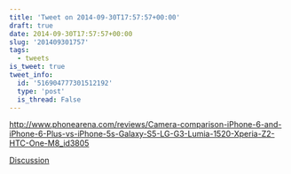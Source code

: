 ```yaml
---
title: 'Tweet on 2014-09-30T17:57:57+00:00'
draft: true
date: 2014-09-30T17:57:57+00:00
slug: '201409301757'
tags:
  - tweets
is_tweet: true
tweet_info:
  id: '516904777301512192'
  type: 'post'
  is_thread: False
---
```




<http://www.phonearena.com/reviews/Camera-comparison-iPhone-6-and-iPhone-6-Plus-vs-iPhone-5s-Galaxy-S5-LG-G3-Lumia-1520-Xperia-Z2-HTC-One-M8_id3805>

[Discussion](https://x.com/sytelus/status/516904777301512192)
